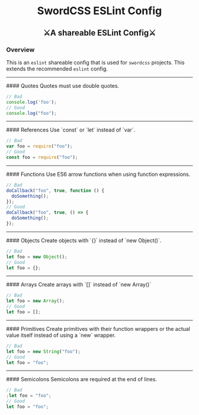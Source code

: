 <h1 align="center">SwordCSS ESLint Config</h1>
<h2 align="center">⚔️A shareable ESLint Config⚔️</h2>

### Overview

This is an `eslint` shareable config that is used for `swordcss` projects. This extends the recommended `eslint` config.

<hr />
#### Quotes
Quotes must use double quotes.

```javascript
// Bad
console.log('foo');
// Good
console.log("foo");
```

<hr />
#### References
Use `const` or `let` instead of `var`.

```javascript
// Bad
var foo = require("foo");
// Good
const foo = require("foo");
```

<hr />
#### Functions
Use ES6 arrow functions when using function expressions.

```javascript
// Bad
doCallback("foo", true, function () {
  doSomething();
});
// Good
doCallback("foo", true, () => {
  doSomething();
});
```

<hr />
#### Objects
Create objects with `{}` instead of `new Object()`.

```javascript
// Bad
let foo = new Object();
// Good
let foo = {};
```

<hr />
#### Arrays
Create arrays with `[]` instead of `new Array()`

```javascript
// Bad
let foo = new Array();
// Good
let foo = [];
```

<hr />
#### Primitives
Create primitives with their function wrappers or the actual value itself instead of using a `new` wrapper.

```javascript
// Bad
let foo = new String("foo");
// Good
let foo = "foo";
```

<hr />
#### Semicolons
Semicolons are required at the end of lines.

```javascript
// Bad
;let foo = "foo";
// Good
let foo = "foo";
```